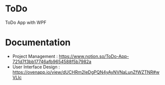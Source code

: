 # ToDo
ToDo App with WPF

# Documentation
- Project Management : https://www.notion.so/ToDo-App-721d7f3bb17746afb9654588f5b7982a
- User Interface Design : https://ovenapp.io/view/dUCHRm2IeDgPQN4yAyNVNaLunZfWZTNR#wVLlc
